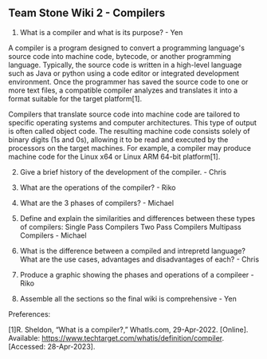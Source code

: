 ## Team Stone Wiki 2 - Compilers

1. What is a compiler and what is its purpose? - Yen

A compiler is a program designed to convert a programming language's source code into machine code, bytecode, or another programming language. Typically, the source code is written in a high-level language such as Java or python using a code editor or integrated development environment. Once the programmer has saved the source code to one or more text files, a compatible compiler analyzes and translates it into a format suitable for the target platform[1].


Compilers that translate source code into machine code are tailored to specific operating systems and computer architectures. This type of output is often called object code. The resulting machine code consists solely of binary digits (1s and 0s), allowing it to be read and executed by the processors on the target machines. For example, a compiler may produce machine code for the Linux x64 or Linux ARM 64-bit platform[1].

2. Give a brief history of the development of the compiler. - Chris

3. What are the operations of the compiler? - Riko

4. What are the 3 phases of compilers? - Michael

5. Define and explain the similarities and differences between these types of compilers:
Single Pass Compilers
Two Pass Compilers
Multipass Compilers - Michael

6. What is the difference between a compiled and intrepretd language? What are the use cases, advantages and disadvantages of each? - Chris

7. Produce a graphic showing the phases and operations of a compileer - Riko

8. Assemble all the sections so the final wiki is comprehensive - Yen

Preferences:

[1]R. Sheldon, “What is a compiler?,” WhatIs.com, 29-Apr-2022. [Online]. Available: https://www.techtarget.com/whatis/definition/compiler. [Accessed: 28-Apr-2023]. 
